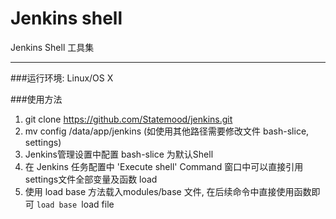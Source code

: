 # Jenkins shell

Jenkins Shell 工具集
***
###运行环境:
    Linux/OS X


###使用方法
1. git clone https://github.com/Statemood/jenkins.git
2. mv config /data/app/jenkins (如使用其他路径需要修改文件 bash-slice, settings)
3. Jenkins管理设置中配置 bash-slice 为默认Shell
4. 在 Jenkins 任务配置中 'Execute shell' Command 窗口中可以直接引用settings文件全部变量及函数 load
5. 使用 load base 方法载入modules/base 文件, 在后续命令中直接使用函数即可
    `load base
    `load file
